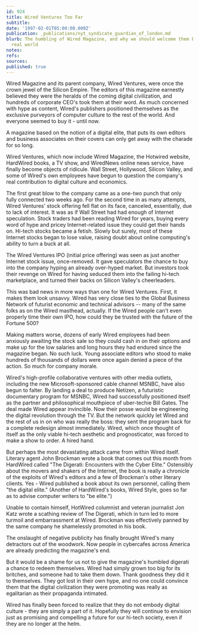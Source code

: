 ```yaml
---
id: 924
title: Wired Ventures Too Far
subtitle: 
date: '1997-02-01T05:00:00.000Z'
publication: _publications/nyt_syndicate_guardian_of_london.md
blurb: The humbling of Wired Magazine, and why we should welcome them back into the
  real world
notes: 
refs: 
sources: 
published: true
---
```

Wired Magazine and its parent company, Wired Ventures, were once the crown jewel of the Silicon Empire. The editors of this magazine earnestly believed they were the heralds of the coming digital civilization, and hundreds of corporate CEO's took them at their word. As much concerned with hype as content, Wired's publishers positioned themselves as the exclusive purveyors of computer culture to the rest of the world. And everyone seemed to buy it - until now.

A magazine based on the notion of a digital elite, that puts its own editors and business associates on their covers can only get away with the charade for so long.

Wired Ventures, which now include Wired Magazine, the Hotwired website, HardWired books, a TV show, and WiredNews online news service, have finally become objects of ridicule. Wall Street, Hollywood, Silicon Valley, and some of Wired's own employees have begun to question the company's real contribution to digital culture and economics.

The first great blow to the company came as a one-two punch that only fully connected two weeks ago. For the second time in as many attempts, Wired Ventures' stock offering fell flat on its face, canceled, essentially, due to lack of interest. It was as if Wall Street had had enough of Internet speculation. Stock traders had been reading Wired for years, buying every word of hype and pricey Internet-related issue they could get their hands on. Hi-tech stocks became a fetish. Slowly but surely, most of these Internet stocks began to lose value, raising doubt about online computing's ability to turn a buck at all.

The Wired Ventures IPO (initial price offering) was seen as just another Internet stock issue, once-removed. It gave speculators the chance to buy into the company hyping an already over-hyped market. But investors took their revenge on Wired for having seduced them into the failing hi-tech marketplace, and turned their backs on Silicon Valley's cheerleaders.

This was bad news in more ways than one for Wired Ventures. First, it makes them look unsavvy. Wired has very close ties to the Global Business Network of futurist economic and technical advisors -- many of the same folks as on the Wired masthead, actually. If the Wired people can't even properly time their own IPO, how could they be trusted with the future of the Fortune 500?

Making matters worse, dozens of early Wired employees had been anxiously awaiting the stock sale so they could cash in on their options and make up for the low salaries and long hours they had endured since the magazine began. No such luck. Young associate editors who stood to make hundreds of thousands of dollars were once again denied a piece of the action. So much for company morale.

Wired's high-profile collaborative ventures with other media outlets, including the new Microsoft-sponsored cable channel MSNBC, have also begun to falter. By landing a deal to produce Netizen, a futuristic documentary program for MSNBC, Wired had successfully positioned itself as the partner and philosophical mouthpiece of uber-techie Bill Gates. The deal made Wired appear invincible. Now their posse would be engineering the digital revolution through the TV. But the network quickly let Wired and the rest of us in on who was really the boss: they sent the program back for a complete redesign almost immediately. Wired, which once thought of itself as the only viable hi-tech aesthetic and prognosticator, was forced to make a show to order. A hired hand.

But perhaps the most devastating attack came from within Wired itself. Literary agent John Brockman wrote a book that comes out this month from HardWired called "The Digerati: Encounters with the Cyber Elite." Ostensibly about the movers and shakers of the Internet, the book is really a chronicle of the exploits of Wired's editors and a few of Brockman's other literary clients. Yes - Wired published a book about its own personnel, calling them "the digital elite." (Another of HardWired's books, Wired Style, goes so far as to advise computer writers to "be elite.")

Unable to contain himself, HotWired columnist and veteran journalist Jon Katz wrote a scathing review of The Digerati, which in turn led to more turmoil and embarrassment at Wired. Brockman was effectively panned by the same company he shamelessly promoted in his book.

The onslaught of negative publicity has finally brought Wired's many detractors out of the woodwork. Now people in cybercafes across America are already predicting the magazine's end.

But it would be a shame for us not to give the magazine's humbled digerati a chance to redeem themselves. Wired had simply grown too big for its britches, and someone had to take them down. Thank goodness they did it to themselves. They got lost in their own hype, and no one could convince them that the digital civilization they were promoting was really as egalitarian as their propaganda intimated.

Wired has finally been forced to realize that they do not embody digital culture - they are simply a part of it. Hopefully they will continue to envision just as promising and compelling a future for our hi-tech society, even if they are no longer at the helm.
